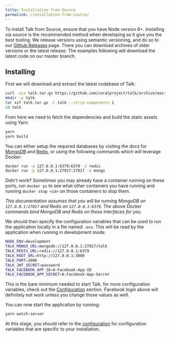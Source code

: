 ```yaml
---
title: Installation from Source
permalink: /installation-from-source/
---
```


To install Talk from Source, ensure that you have Node version 8+.
Installing via source is the recommended method when developing as it give you
the best tooling. We release versions using semantic versioning, and do so to
our [Github Releases](https://github.com/coralproject/talk/releases) page.
There you can download archives of older versions or the latest release. The
examples following will download the latest code on our master branch.

## Installing

First we will download and extract the latest codebase of Talk:

```bash
curl -sLo talk.tar.gz https://github.com/coralproject/talk/archive/master.tar.gz
mkdir -p talk
tar xzf talk.tar.gz -C talk --strip-components 1
cd talk
```

From here we need to fetch the dependencies and build the static assets using
Yarn:

```bash
yarn
yarn build
```

You can either setup the required databases by visiting the docs for [MongoDB](https://docs.mongodb.com/manual/installation/) and
[Redis](https://redis.io/topics/quickstart), or using the following commands which will leverage Docker:

```bash
docker run -p 127.0.0.1:6379:6379 -d redis
docker run -p 127.0.0.1:27017:27017 -d mongo
```

Didn't work? Sometimes you may already have a container running on these ports,
run `docker ps` to see what other containers you have running and running
`docker stop <id>` on those containers to stop them.


_This documentation assumes that you will be running MongoDB on
`127.0.0.1:27017` and Redis on `127.0.0.1:6379`. The above Docker commands bind
MongoDB and Redis on these interfaces for you._

We should then specify the configuration variables that can be used to run the
application locally in a file named `.env`. This will be read by the application
when running in development mode:

```bash
NODE_ENV=development
TALK_MONGO_URL=mongodb://127.0.0.1:27017/talk
TALK_REDIS_URL=redis://127.0.0.1:6379
TALK_ROOT_URL=http://127.0.0.1:3000
TALK_PORT=3000
TALK_JWT_SECRET=password
TALK_FACEBOOK_APP_ID=A-Facebook-App-ID
TALK_FACEBOOK_APP_SECRET=A-Facebook-App-Secret
```

This is the bare minimum needed to start Talk, for more configuration
variables, check out the [Configuration](./configuration/)
section. Facebook login above will definitely not work unless you change those
values as well.


You can now start the application by running:

```bash
yarn watch:server
```

At this stage, you should refer to the [configuration](./configuration/) for
configuration variables that are specific to your installation.